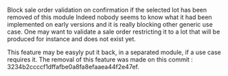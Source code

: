 Block sale order validation on confirmation if the selected lot has been
removed of this module Indeed nobody seems to know what it had been
implemented on early versions and it is really blocking other generic
use case. One may want to validate a sale order restricting it to a lot
that will be produced for instance and does not exist yet.

This feature may be easyly put it back, in a separated module, if a use
case requires it. The removal of this feature was made on this commit :
3234b2ccccf1dffafbe0a8fa8efaaea44f2e47ef.
